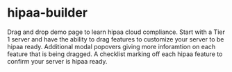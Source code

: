 # hipaa-builder
Drag and drop demo page to learn hipaa cloud compliance.
Start with a Tier 1 server and have the ability to drag features to customize your server to be hipaa ready.
Additional modal popovers giving more inforamtion on each feature that is being dragged.
A checklist marking off each hipaa feature to confirm your server is hipaa ready.
